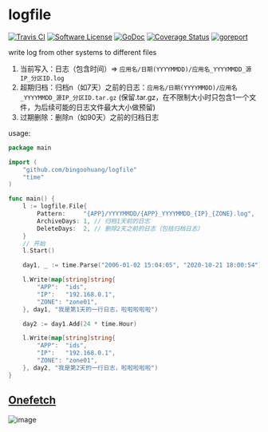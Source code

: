 # logfile

[![Travis CI](https://travis-ci.com/bingoohuang/logfile.svg?branch=master)](https://travis-ci.com/bingoohuang/logfile)
[![Software License](https://img.shields.io/badge/License-MIT-orange.svg?style=flat-square)](https://github.com/bingoohuang/logfile/blob/master/LICENSE.md)
[![GoDoc](https://img.shields.io/badge/godoc-reference-blue.svg?style=flat-square)](https://godoc.org/github.com/bingoohuang/logfile)
[![Coverage Status](http://codecov.io/github/bingoohuang/logfile/coverage.svg?branch=master)](http://codecov.io/github/bingoohuang/logfile?branch=master)
[![goreport](https://www.goreportcard.com/badge/github.com/bingoohuang/logfile)](https://www.goreportcard.com/report/github.com/bingoohuang/logfile)

write log from other systems to different files

1. 当前写入：日志（包含时间）=> `应用名/日期(YYYYMMDD)/应用名_YYYYMMDD_源IP_分区ID.log`
1. 超期归档：归档n（如7天）之前的日志：`应用名/日期(YYYYMMDD)/应用名_YYYYMMDD_源IP_分区ID.tar.gz` (保留.tar.gz，在不限制大小时只包含1一个文件，为后续可能的日志文件最大大小做预留)
1. 过期删除：删除n（如90天）之前的归档日志

usage:

```go
package main

import (
	"github.com/bingoohuang/logfile"
	"time"
)

func main() {
	l := logfile.File{
		Pattern:     "{APP}/YYYYMMDD/{APP}_YYYYMMDD_{IP}_{ZONE}.log",
		ArchiveDays: 1, // 归档1天前的日志
		DeleteDays:  2, // 删除2天之前的日志（包括归档日志）
	}
	// 开始
	l.Start()

	day1, _ := time.Parse("2006-01-02 15:04:05", "2020-10-21 18:00:54")

	l.Write(map[string]string{
		"APP":  "ids",
		"IP":   "192.168.0.1",
		"ZONE": "zone01",
	}, day1, "我是第1天的一行日志，啦啦啦啦啦")

	day2 := day1.Add(24 * time.Hour)

	l.Write(map[string]string{
		"APP":  "ids",
		"IP":   "192.168.0.1",
		"ZONE": "zone01",
	}, day2, "我是第2天的一行日志，啦啦啦啦啦")
}
```

## [Onefetch](https://github.com/o2sh/onefetch)

![image](https://user-images.githubusercontent.com/1940588/96832664-b5ddbd00-1471-11eb-8538-8267b806481d.png)
